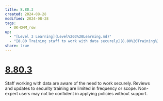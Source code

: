 ```yaml
---
title: 8.80.3
created: 2024-08-28
modified: 2024-08-28
tags:
  - UK-DMM_row
up:
  - "[Level 3 Learning](Level%203%20Learning.md)"
  - "[8.80 Training staff to work with data securely](8.80%20Training%20staff%20to%20work%20with%20data%20securely.md)"
share: true
---
```

# [8.80.3](8.80.3.md)

Staff working with data are aware of the need to work securely. Reviews and updates to security training are limited in frequency or scope. Non-expert users may not be confident in applying policies without support.

